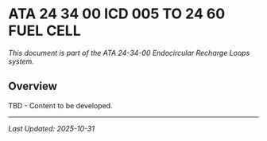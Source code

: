 # ATA 24 34 00 ICD 005 TO 24 60 FUEL CELL

*This document is part of the ATA 24-34-00 Endocircular Recharge Loops system.*

## Overview

TBD - Content to be developed.

---

*Last Updated: 2025-10-31*
